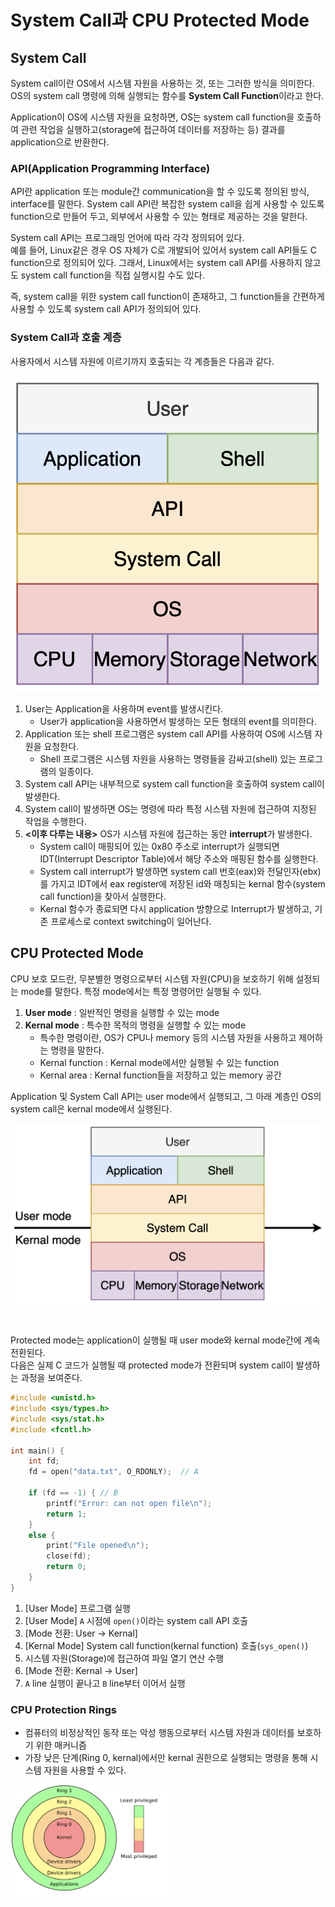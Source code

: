 # System Call과 CPU Protected Mode

## System Call

System call이란 OS에서 시스템 자원을 사용하는 것, 또는 그러한 방식을 의미한다. OS의 system call 명령에 의해 실행되는 함수를 **System Call Function**이라고 한다.

Application이 OS에 시스템 자원을 요청하면, OS는 system call function을 호출하여 관련 작업을 실행하고(storage에 접근하여 데이터를 저장하는 등) 결과를 application으로 반환한다.

### API(Application Programming Interface)

API란 application 또는 module간 communication을 할 수 있도록 정의된 방식, interface를 말한다. System call API란 복잡한 system call을 쉽게 사용할 수 있도록 function으로 만들어 두고, 외부에서 사용할 수 있는 형태로 제공하는 것을 말한다.

System call API는 프로그래밍 언어에 따라 각각 정의되어 있다.<br>
예를 들어, Linux같은 경우 OS 자체가 C로 개발되어 있어서 system call API들도 C function으로 정의되어 있다. 그래서, Linux에서는 system call API를 사용하지 않고도 system call function을 직접 실행시킬 수도 있다.

즉, system call을 위한 system call function이 존재하고, 그 function들을 간편하게 사용할 수 있도록 system call API가 정의되어 있다.

### System Call과 호출 계층

사용자에서 시스템 자원에 이르기까지 호출되는 각 계층들은 다음과 같다.

![system-call-layer](/OS/resources/system-call-layer.png)

1. User는 Application을 사용하며 event를 발생시킨다.
    - User가 application을 사용하면서 발생하는 모든 형태의 event를 의미한다.
2. Application 또는 shell 프로그램은 system call API를 사용하여 OS에 시스템 자원을 요청한다.
    - Shell 프로그램은 시스템 자원을 사용하는 명령들을 감싸고(shell) 있는 프로그램의 일종이다.
3. System call API는 내부적으로 system call function을 호출하여 system call이 발생한다.
4. System call이 발생하면 OS는 명령에 따라 특정 시스템 자원에 접근하여 지정된 작업을 수행한다.
5. **<이후 다루는 내용>** OS가 시스템 자원에 접근하는 동안 **interrupt**가 발생한다.
    - System call이 매핑되어 있는 0x80 주소로 interrupt가 실행되면 IDT(Interrupt Descriptor Table)에서 해당 주소와 매핑된 함수를 실행한다.
    - System call interrupt가 발생하면 system call 번호(eax)와 전달인자(ebx)를 가지고 IDT에서 eax register에 저장된 id와 매칭되는 kernal 함수(system call function)을 찾아서 실행한다.
    - Kernal 함수가 종료되면 다시 application 방향으로 Interrupt가 발생하고, 기존 프로세스로 context switching이 일어난다.

## CPU Protected Mode

CPU 보호 모드란, 무분별한 명령으로부터 시스템 자원(CPU)을 보호하기 위해 설정되는 mode를 말한다. 특정 mode에서는 특정 명령어만 실행될 수 있다.

1. **User mode** : 일반적인 명령을 실행할 수 있는 mode
2. **Kernal mode** : 특수한 목적의 명령을 실행할 수 있는 mode
    - 특수한 명령이란, OS가 CPU나 memory 등의 시스템 자원을 사용하고 제어하는 명령을 말한다.
    - Kernal function : Kernal mode에서만 실행될 수 있는 function
    - Kernal area : Kernal function들을 저장하고 있는 memory 공간

Application 및 System Call API는 user mode에서 실행되고, 그 아래 계층인 OS의 system call은 kernal mode에서 실행된다.

![system-call-protected-mode](/OS/resources/system-call-protected-mode.png)

<br>

Protected mode는 application이 실행될 때 user mode와 kernal mode간에 계속 전환된다.<br>
다음은 실제 C 코드가 실행될 때 protected mode가 전환되며 system call이 발생하는 과정을 보여준다.

```C
#include <unistd.h>
#include <sys/types.h>
#include <sys/stat.h>
#include <fcntl.h>

int main() {
    int fd;
    fd = open("data.txt", O_RDONLY);  // A

    if (fd == -1) { // B
        printf("Error: can not open file\n");
        return 1;
    }
    else {
        print("File opened\n");
        close(fd);
        return 0;
    }
}
```

1. [User Mode] 프로그램 실행
2. [User Mode] `A` 시점에 `open()`이라는 system call API 호출
3. [Mode 전환: User -> Kernal]
4. [Kernal Mode] System call function(kernal function) 호출(`sys_open()`)
5. 시스템 자원(Storage)에 접근하여 파일 열기 연산 수행
6. [Mode 전환: Kernal -> User]
7. `A` line 실행이 끝나고 `B` line부터 이어서 실행

### CPU Protection Rings

- 컴퓨터의 비정상적인 동작 또는 악성 행동으로부터 시스템 자원과 데이터를 보호하기 위한 매커니즘
- 가장 낮은 단계(Ring 0, kernal)에서만 kernal 권한으로 실행되는 명령을 통해 시스템 자원을 사용할 수 있다.

<img src="/OS/resources/cpu-protection-rings.png" width="50%">
